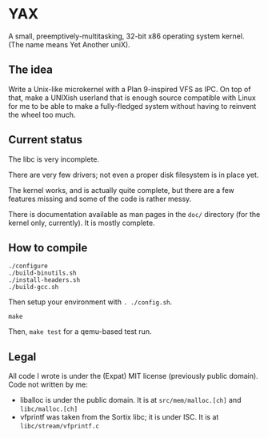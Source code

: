 # YAX
A small, preemptively-multitasking, 32-bit x86 operating system kernel.
(The name means Yet Another uniX).

## The idea
Write a Unix-like microkernel with a Plan 9-inspired VFS as IPC.
On top of that, make a UNIXish userland that is enough source compatible with
Linux for me to be able to make a fully-fledged system without having to
reinvent the wheel too much.

## Current status
The libc is very incomplete.

There are very few drivers; not even a proper disk filesystem is in place yet.

The kernel works, and is actually quite complete, but there are a few features
missing and some of the code is rather messy.

There is documentation available as man pages in the `doc/` directory (for the
kernel only, currently). It is mostly complete.

## How to compile

    ./configure
    ./build-binutils.sh
    ./install-headers.sh
    ./build-gcc.sh

Then setup your environment with `. ./config.sh`.

    make

Then, `make test` for a qemu-based test run.

## Legal
All code I wrote is under the (Expat) MIT license (previously public domain).
Code not written by me:

 - liballoc is under the public domain.
   It is at `src/mem/malloc.[ch]` and `libc/malloc.[ch]`
 - vfprintf was taken from the Sortix libc; it is under ISC.
   It is at `libc/stream/vfprintf.c`


